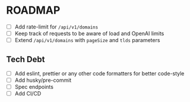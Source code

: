 # ROADMAP

- [ ] Add rate-limit for `/api/v1/domains`
- [ ] Keep track of requests to be aware of load and OpenAI limits
- [ ] Extend `/api/v1/domains` with `pageSize` and `tlds` parameters

## Tech Debt

- [ ] Add eslint, prettier or any other code formatters for better code-style
- [ ] Add husky/pre-commit
- [ ] Spec endpoints
- [ ] Add CI/CD
